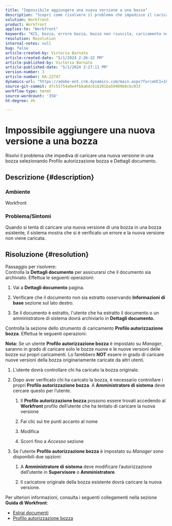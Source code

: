 ```yaml
---
title: "Impossibile aggiungere una nuova versione a una bozza"
description: "Scopri come risolvere il problema che impedisce il caricamento di una nuova versione di una bozza."
solution: Workfront
product: Workfront
applies-to: "Workfront"
keywords: "KCS, bozza, errore bozza, bozza non riuscita, caricamento non riuscito, nuova versione, Workfront"
resolution: Resolution
internal-notes: null
bug: false
article-created-by: Victoria Barnato
article-created-date: "5/1/2024 2:26:32 PM"
article-published-by: Victoria Barnato
article-published-date: "5/1/2024 2:27:11 PM"
version-number: 3
article-number: KA-22747
dynamics-url: "https://adobe-ent.crm.dynamics.com/main.aspx?forceUCI=1&pagetype=entityrecord&etn=knowledgearticle&id=9cdc0dc9-c607-ef11-9f89-6045bd06eea5"
source-git-commit: d7c55754a0e4f68a6dc616201ba59409b8cbc033
workflow-type: tm+mt
source-wordcount: '358'
ht-degree: 4%

---
```


# Impossibile aggiungere una nuova versione a una bozza


Risolvi il problema che impediva di caricare una nuova versione in una bozza selezionando Profilo autorizzazione bozza e Dettagli documento.

## Descrizione {#description}


### <b>Ambiente</b>

Workfront



### <b>Problema/Sintomi</b>

Quando si tenta di caricare una nuova versione di una bozza in una bozza esistente, il sistema mostra che si è verificato un errore e la nuova versione non viene caricata.


## Risoluzione {#resolution}

Passaggio per risolvere:<br>
Controlla la <b>Dettagli documento</b> per assicurarsi che il documento sia archiviato. Effettua le seguenti operazioni:

1. Vai a <b>Dettagli documento</b> pagina.


2. Verificare che il documento non sia estratto osservando <b>Informazioni di base</b> sezione sul lato destro.


3. Se il documento è estratto, l&#39;utente che ha estratto il documento o un amministratore di sistema dovrà archiviarlo in <b>Dettagli documento.</b>




Controlla la sezione dello strumento di caricamento <b>Profilo autorizzazione bozza</b>. Effettua le seguenti operazioni:

<b>Nota:</b> Se un utente <b>Profilo autorizzazione bozza</b> è impostato su *Manager*, saranno in grado di caricare solo le bozze nuove e le nuove versioni delle bozze sui propri caricamenti. Lo farebbero <b>NOT</b> essere in grado di caricare nuove versioni della bozza originariamente caricate da altri utenti.

1. L’utente dovrà controllare chi ha caricato la bozza originale.


2. Dopo aver verificato chi ha caricato la bozza, è necessario controllare i propri <b>Profilo autorizzazione bozza</b>. A <b>Amministratore di sistema</b> deve cercare questo per l’utente.

   1. Il <b>Profilo autorizzazione bozza</b> possono essere trovati accedendo al <b>Workfront</b> profilo dell’utente che ha tentato di caricare la nuova versione


   2. Fai clic sui tre punti accanto al nome


   3. Modifica


   4. Scorri fino a *Accesso* sezione


3. Se l&#39;utente <b>Profilo autorizzazione bozza</b> è impostato su *Manager* sono disponibili due opzioni:

   1. A <b>Amministratore di sistema</b> deve modificare l’autorizzazione dell’utente in <b>Supervisore</b> o <b>Amministratore</b>.


   2. Il caricatore originale della bozza esistente dovrà caricare la nuova versione.




Per ulteriori informazioni, consulta i seguenti collegamenti nella sezione <b>Guida di Workfront</b>:

- [Estrai documenti](https://experienceleague.adobe.com/docs/workfront/using/documents/manage-documents/check-out-documents.html)
- [Profilo autorizzazione bozza](https://experienceleague.adobe.com/docs/workfront/using/review-and-approve-work/proofing/proofing-overview/permission-profiles.html)

